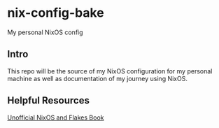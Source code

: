 # nix-config-bake
My personal NixOS config

## Intro
This repo will be the source of my NixOS configuration for my personal machine as well as documentation of my journey using NixOS.

## Helpful Resources

[Unofficial NixOS and Flakes Book](https://nixos-and-flakes.thiscute.world/nixos-with-flakes/get-started-with-nixos)

